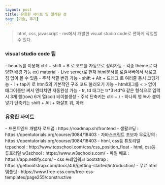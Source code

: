 ```yaml
---
layout: post
title: 유용한 사이트 및 알게된 점
tag: [기술, 후기]
---
```


> html, css, javascript - ms에서 개발한 visual studio code로 편하게 작업할 수 있다.

<h3> visual studio code 팁</h3>
  - beauty를 이용해 ctrl + shift + B 로 코드를 자동으로 정리가능
  - 각종 theme로 다양한 배경 가능 ex) material
  - Live server로 현재 html문서를 로컬서버에서 새로고침 없이 볼 수 있음
  - 주석 색깔 변경 가능
  - shift + Alt + 드래그 로 여러줄 동시 코딩가능
  - ! + tap키 로 html5의 기본적인 구조 코드 불러오기 가능
  - html태그를 < > 없이 태그이름만 써서 엔터치면 자동완성 가능
  - tr, td 태그는 tr*3>td*6 같은 형식으로 입력시 3개 행(row) 6개 열(col) 테이블생성
  - 주석 단축키는 ctrl + /
  - 하나의 행 복사 붙여넣기 단축키는 shift + Alt + 화살표 위, 아래

<h3>유용한 사이트</h3>
  - 프론트엔드 개발자 로드맵 : https://roadmap.sh/frontend
  - 생활코딩 : https://opentutorials.org/course/3084/18403
  - 자바스크립트 초보자 무료강의 : https://opentutorials.org/course/3084/18403
  - html, css등 튜토리얼 tcpschool : http://www.tcpschool.com/css/css_position_float
  - html, css등 튜토리얼 w3school : https://www.w3schools.com/
  - 파일 배포 : https://app.netlify.com/
  - css 프레임워크 bootstrap : https://getbootstrap.com/docs/4.6/getting-started/introduction/  
  - 무료 html 템플릿 : https://www.free-css.com/free-css-templates/page255/constructive
